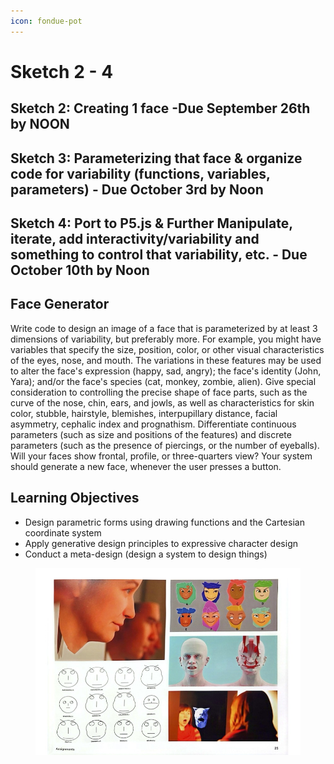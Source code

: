 ```yaml
---
icon: fondue-pot
---
```


# Sketch 2 - 4

## Sketch 2: **Creating 1 face -Due September 26th by NOON**

## Sketch 3: Parameterizing that face & organize code for variability (functions, variables, parameters) - Due October 3rd by Noon

## Sketch 4: Port to P5.js & Further Manipulate, iterate, add interactivity/variability and something to control that variability, etc. - Due October 10th by Noon

## Face Generator

Write code to design an image of a face that is parameterized by at least 3 dimensions of variability, but preferably more. For example, you might have variables that specify the size, position, color, or other visual characteristics of the eyes, nose, and mouth. The variations in these features may be used to alter the face's expression (happy, sad, angry); the face's identity (John, Yara); and/or the face's species (cat, monkey, zombie, alien). Give special consideration to controlling the precise shape of face parts, such as the curve of the nose, chin, ears, and jowls, as well as characteristics for skin color, stubble, hairstyle, blemishes, interpupillary distance, facial asymmetry, cephalic index and prognathism. Differentiate continuous parameters (such as size and positions of the features) and discrete parameters (such as the presence of piercings, or the number of eyeballs). Will your faces show frontal, profile, or three-quarters view? Your system should generate a new face, whenever the user presses a button.

## Learning Objectives

* Design parametric forms using drawing functions and the Cartesian coordinate system
* Apply generative design principles to expressive character design
* Conduct a meta-design (design a system to design things)

<figure><img src="../.gitbook/assets/facegenerator.jpg" alt=""><figcaption></figcaption></figure>



